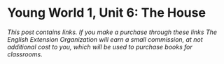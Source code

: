 # Young World 1, Unit 6: The House
*This post contains links. If you make a purchase through these links The English Extension Organization will earn a small commission, at not additional cost to you, which will be used to purchase books for classrooms.*
<!--stackedit_data:
eyJoaXN0b3J5IjpbLTEwNTQ4NzA1MjBdfQ==
-->
